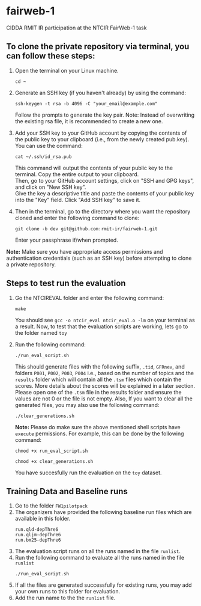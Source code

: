 # fairweb-1
CIDDA RMIT IR participation at the NTCIR FairWeb-1 task

## To clone the private repository via terminal, you can follow these steps:

1. Open the terminal on your Linux machine.
   
   ```
   cd ~
   ```
2. Generate an SSH key (if you haven't already) by using the command:

   ```
   ssh-keygen -t rsa -b 4096 -C "your_email@example.com"
   ```
   Follow the prompts to generate the key pair. 
   Note: Instead of overwriting the existing rsa file, it is recommended to create a new one.
4. Add your SSH key to your GitHub account by copying the contents of the public key to your clipboard (i.e., from the newly created pub.key). 
   You can use the command:
   
   ```
   cat ~/.ssh/id_rsa.pub
   ```
   
   This command will output the contents of your public key to the terminal. Copy the entire output to your clipboard.<br>
   Then, go to your GitHub account settings, click on "SSH and GPG keys", and click on "New SSH key". <br>
   Give the key a descriptive title and paste the contents of your public key into the "Key" field. Click "Add SSH key" to save it.
5. Then in the terminal, go to the directory where you want the repository cloned and enter the following command to clone:
   
   ```
   git clone -b dev git@github.com:rmit-ir/fairweb-1.git
   ```
   
   Enter your passphrase if/when prompted.

**Note:** Make sure you have appropriate access permissions and authentication credentials (such as an SSH key) before attempting to clone a private repository.

## Steps to test run the evaluation

1. Go the NTCIREVAL folder and enter the following command:
   ```
   make
   ```
   You should see `gcc -o ntcir_eval ntcir_eval.o -lm` on your terminal as a result.
   Now, to test that the evaluation scripts are working, lets go to the folder named `toy`
2. Run the following command:
   ```
   ./run_eval_script.sh
   ```
   This should generate files with the following suffix, `.tid`, `GFRnev`, and folders `P001`, `P002`, `P003`, `P004` i.e., based on the number of topics and the `results` folder which will contain all the `.tsm` files which contain the scores. More details about the scores will be explained in a later section. Please open one of the `.tsm` file in the results folder and ensure the values are not 0 or the file is not empty.
   Also, If you want to clear all the generated files, you may also use the following command:
   ```
   ./clear_generations.sh
   ```
   **Note:** Please do make sure the above mentioned shell scripts have `execute` permissions. For example, this can be done by the following command:
   ```
   chmod +x run_eval_script.sh
   ```
   
   ```
   chmod +x clear_generations.sh
   ```
   You have succesfully run the evaluation on the `toy` dataset.
   
## Training Data and Baseline runs

1. Go to the folder `FW1pilotpack`
2. The organizers have provided the following baseline run files which are available in this folder.
   ```
   run.qld-depThre6
   run.qljm-depThre6
   run.bm25-depThre6
   ```
3. The evaluation script runs on all the runs named in the file `runlist`.
4. Run the following command to evaluate all the runs named in the file `runlist`
   ```
   ./run_eval_script.sh
   ```
5. If all the files are generated successfully for existing runs, you may add your own runs to this folder for evaluation.
6. Add the run name to the the `runlist` file.
   
